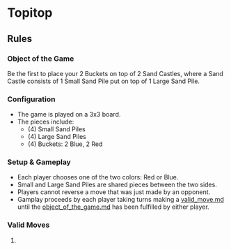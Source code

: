 Topitop
=======

Rules
-----

### Object of the Game

Be the first to place your 2 Buckets on top of 2 Sand Castles, where a Sand Castle consists of 1 Small Sand Pile put on top of 1 Large Sand Pile.

### Configuration

-   The game is played on a 3x3 board.
-   The pieces include:
    -   (4) Small Sand Piles
    -   (4) Large Sand Piles
    -   (4) Buckets: 2 Blue, 2 Red

### Setup & Gameplay

-   Each player chooses one of the two colors: Red or Blue.
-   Small and Large Sand Piles are shared pieces between the two sides.
-   Players cannot reverse a move that was just made by an opponent.
-   Gamplay proceeds by each player taking turns making a [valid\_move.md](Topitop#Valid_Moves "wikilink") until the [object\_of\_the\_game.md](Topitop#Object_of_the_Game "wikilink") has been fulfilled by either player.

### Valid Moves

1.  
